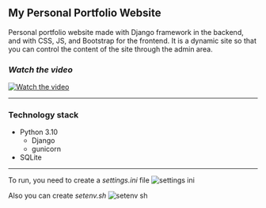 ## My Personal Portfolio Website

Personal portfolio website made with Django framework in the backend, and with CSS, JS, and Bootstrap for the frontend. 
It is a dynamic site so that you can control the content of the site through the admin area.

### *Watch the video*
[![Watch the video](https://i.imgur.com/AfTmeER.png)](https://youtu.be/lladnck8g14)

___

### Technology stack
* Python 3.10
  * Django
  * gunicorn
* SQLite
___

To run, you need to create a *settings.ini* file
![settings ini](https://user-images.githubusercontent.com/45397736/213863924-528835c0-bc6b-4cde-9910-2af887d0afca.png)

Also you can create *setenv.sh*
![setenv sh](https://user-images.githubusercontent.com/45397736/213863926-21401443-7da2-42cd-b02f-85a92eb42bb5.png)
